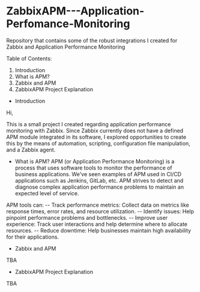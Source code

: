 # ZabbixAPM---Application-Perfomance-Monitoring
Repository that contains some of the robust integrations I created for Zabbix and Application Performance Monitoring


Table of Contents:

1. Introduction
2. What is APM?
3. Zabbix and APM
4. ZabbixAPM Project Explanation





- Introduction

Hi,

This is a small project I created regarding application performance monitoring with Zabbix. 
Since Zabbix currently does not have a defined APM module integrated in its software, I explored opportunities to create this by the means of automation, scripting, configuration file manipulation, and a Zabbix agent.


- What is APM?
APM (or Application Performance Monitoring) is a process that uses software tools to monitor the performance of business applications. We've seen examples of APM used in CI/CD applications such as Jenkins, GitLab, etc. APM strives to detect and diagnose complex application performance problems to maintain an expected level of service.

APM tools can:
-- Track performance metrics: Collect data on metrics like response times, error rates, and resource utilization.
-- Identify issues: Help pinpoint performance problems and bottlenecks.
-- Improve user experience: Track user interactions and help determine where to allocate resources.
-- Reduce downtime: Help businesses maintain high availability for their applications.

- Zabbix and APM

TBA

- ZabbixAPM Project Explanation

TBA
